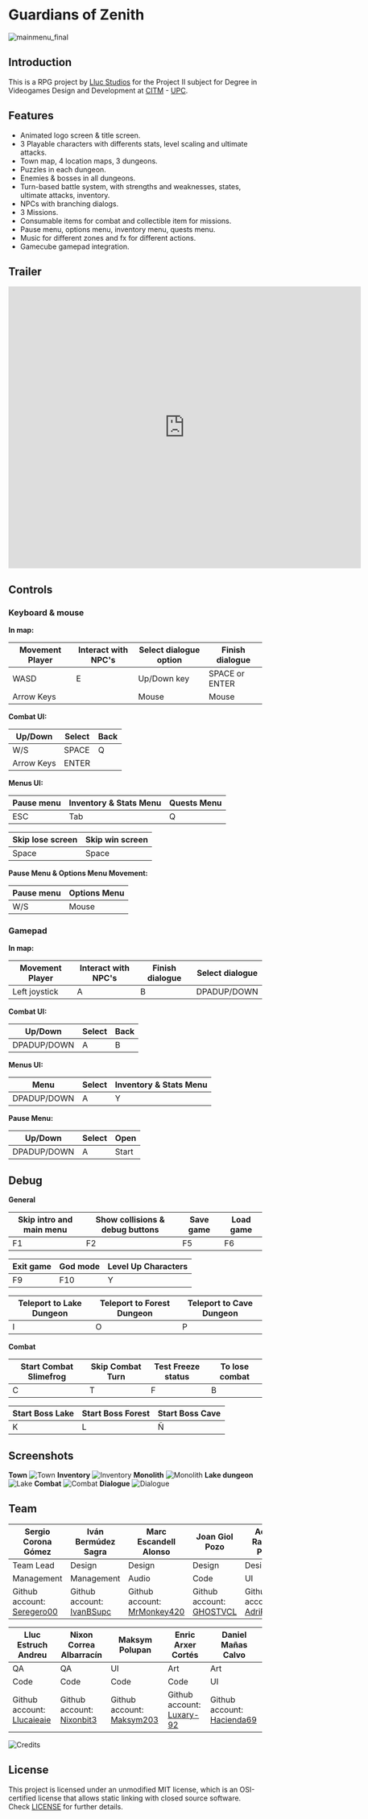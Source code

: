 # Guardians of Zenith

![mainmenu_final](https://github.com/Lluc-Studios/Guardians-of-Zenith/assets/99950357/119ad8f6-81ff-4c52-a766-280d6376a7b0)

## Introduction

This is a RPG project by [Lluc Studios](https://github.com/Lluc-Studios) for the Project II subject for Degree in Videogames Design and Development at [CITM](https://www.citm.upc.edu/) - [UPC](https://www.upc.edu/ca).

## Features

- Animated logo screen & title screen.
- 3 Playable characters with differents stats, level scaling and ultimate attacks.
- Town map, 4 location maps, 3 dungeons. 
- Puzzles in each dungeon.
- Enemies & bosses in all dungeons.
- Turn-based battle system, with strengths and weaknesses, states, ultimate attacks, inventory.
- NPCs with branching dialogs.
- 3 Missions.
- Consumable items for combat and collectible item for missions.
- Pause menu, options menu, inventory menu, quests menu.
- Music for different zones and fx for different actions.
- Gamecube gamepad integration.

## Trailer

<iframe width="700" height="560" src="https://www.youtube.com/embed/mPnxSs_5x4Y" title="YouTube video player" frameborder="0" allow="accelerometer; autoplay; clipboard-write; encrypted-media; gyroscope; picture-in-picture; web-share" allowfullscreen></iframe>

## Controls

### Keyboard & mouse

**In map:**

|Movement Player|Interact with NPC's|Select dialogue option|Finish dialogue|
|---|---|---|---|
|WASD|E|Up/Down key|SPACE or ENTER|
|Arrow Keys||Mouse|Mouse|

**Combat UI:**

|Up/Down|Select|Back|
|---|---|---|
|W/S|SPACE|Q|
|Arrow Keys|ENTER||

**Menus UI:**

|Pause menu|Inventory & Stats Menu|Quests Menu|
|---|---|---|
|ESC|Tab|Q|

|Skip lose screen|Skip win screen|
|---|---|
|Space|Space|

**Pause Menu & Options Menu Movement:**

|Pause menu|Options Menu|
|---|---|
|W/S|Mouse|

### Gamepad

**In map:**

|Movement Player|Interact with NPC's|Finish dialogue|Select dialogue|
|---|---|---|---|
|Left joystick|A|B|DPADUP/DOWN|

**Combat UI:**

|Up/Down|Select|Back|
|---|---|---|
|DPADUP/DOWN|A|B|

**Menus UI:**

|Menu|Select|Inventory & Stats Menu| 
|---|---|---|
|DPADUP/DOWN|A|Y|

**Pause Menu:**

|Up/Down|Select|Open| 
|---|---|---|
|DPADUP/DOWN|A|Start|

## Debug

**General**

|Skip intro and main menu|Show collisions & debug buttons|Save game|Load game|
|---|---|---|---|
|F1|F2|F5|F6|

|Exit game|God mode|Level Up Characters|
|---|---|---|
|F9|F10|Y|

|Teleport to Lake Dungeon|Teleport to Forest Dungeon|Teleport to Cave Dungeon|
|---|---|---|
|I|O|P|

**Combat**

|Start Combat Slimefrog|Skip Combat Turn|Test Freeze status|To lose combat|
|---|---|---|---|
|C|T|F|B|

|Start Boss Lake|Start Boss Forest|Start Boss Cave|
|---|---|---|
|K|L|Ñ|

## Screenshots

**Town**
![Town](https://github.com/Lluc-Studios/Guardians-of-Zenith/assets/99950357/61715060-89b0-4073-bfee-d888a7d055b8)
**Inventory**
![Inventory](https://github.com/Lluc-Studios/Guardians-of-Zenith/assets/99950357/662d98e2-2c8c-4d07-b4ef-359b3e02ee26)
**Monolith**
![Monolith](https://github.com/Lluc-Studios/Guardians-of-Zenith/assets/99950357/78f952b9-6787-4dee-9dfa-1d6ef5c619f3)
**Lake dungeon**
![Lake](https://github.com/Lluc-Studios/Guardians-of-Zenith/assets/99950357/4593bcad-1a85-4825-be01-1b79aa119918)
**Combat**
![Combat](https://github.com/Lluc-Studios/Guardians-of-Zenith/assets/99950357/0ce4c6d3-7c30-460a-b3a0-2bc59213487c)
**Dialogue**
![Dialogue](https://github.com/Lluc-Studios/Guardians-of-Zenith/assets/99950357/6dbf1e69-3588-4032-b0fe-7c1fd78afe4d)

## Team

| Sergio Corona Gómez | Iván Bermúdez Sagra | Marc Escandell Alonso | Joan Giol Pozo | Adrian Ramirez Perez |
|---|---|---|---|---|
| Team Lead | Design |Design | Design | Design |
|   Management    |  Management  | Audio | Code | UI |
| Github account: [Seregero00](https://github.com/seregero00) | Github account: [IvanBSupc](https://github.com/IvanBSupc) | Github account: [MrMonkey420](https://github.com/MrMonkey420) | Github account: [GHOSTVCL](https://github.com/GHOSTVCL) |Github account: [AdriRamirez](https://github.com/AdriRamirez) |

| Lluc Estruch Andreu | Nixon Correa Albarracín  |Maksym Polupan|Enric Arxer Cortés|Daniel Mañas Calvo|
|---|---|---|---|---|
| QA | QA |UI|Art|Art|
|Code|Code|Code|Code|UI|
| Github account: [Llucaieaie](https://github.com/Llucaieaie) | Github account: [Nixonbit3](https://github.com/Nixonbit3) |Github account: [Maksym203](https://github.com/Maksym203)|Github account: [Luxary-92](https://github.com/Luxary-92)|Github account: [Hacienda69](https://github.com/Hacienda69)|

![Credits](https://github.com/Lluc-Studios/Guardians-of-Zenith/assets/99950357/f35897a3-e217-4c7b-8ed2-c601187bece9)

## License

This project is licensed under an unmodified MIT license, which is an OSI-certified license that allows static linking with closed source software. Check [LICENSE](LICENSE) for further details.
